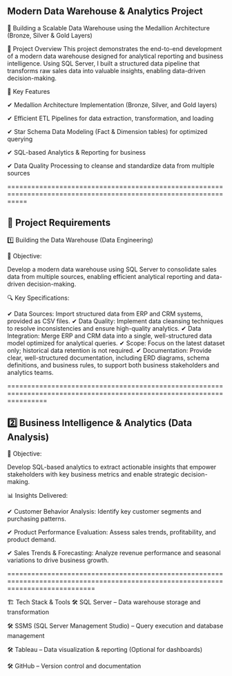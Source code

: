 Modern Data Warehouse & Analytics Project
------------------------------------------------------------------------------------------------------
🚀 Building a Scalable Data Warehouse using the Medallion Architecture (Bronze, Silver & Gold Layers)

📌 Project Overview
This project demonstrates the end-to-end development of a modern data warehouse designed for analytical reporting and business intelligence. Using SQL Server, I built a structured data pipeline that transforms raw sales data into valuable insights, enabling data-driven decision-making.


🔹 Key Features

✔ Medallion Architecture Implementation (Bronze, Silver, and Gold layers)

✔ Efficient ETL Pipelines for data extraction, transformation, and loading

✔ Star Schema Data Modeling (Fact & Dimension tables) for optimized querying

✔ SQL-based Analytics & Reporting for business 

✔ Data Quality Processing to cleanse and standardize data from multiple sources

=================================================================================================================


🚀 Project Requirements
---------------------------------------------------------------------------------------------------------------------
1️⃣ Building the Data Warehouse (Data Engineering)

📌 Objective:

Develop a modern data warehouse using SQL Server to consolidate sales data from multiple sources, enabling efficient analytical reporting and data-driven decision-making.

🔍 Key Specifications:

✔ Data Sources: Import structured data from ERP and CRM systems, provided as CSV files.
✔ Data Quality: Implement data cleansing techniques to resolve inconsistencies and ensure high-quality analytics.
✔ Data Integration: Merge ERP and CRM data into a single, well-structured data model optimized for analytical queries.
✔ Scope: Focus on the latest dataset only; historical data retention is not required.
✔ Documentation: Provide clear, well-structured documentation, including ERD diagrams, schema definitions, and business rules, to support both business stakeholders and analytics teams.

======================================================================================================================


2️⃣ Business Intelligence & Analytics (Data Analysis)
-------------------------------------------------------------------------------------------
📌 Objective:

Develop SQL-based analytics to extract actionable insights that empower stakeholders with key business metrics and enable strategic decision-making.

📊 Insights Delivered:

✔ Customer Behavior Analysis: Identify key customer segments and purchasing patterns.

✔ Product Performance Evaluation: Assess sales trends, profitability, and product demand.

✔ Sales Trends & Forecasting: Analyze revenue performance and seasonal variations to drive business growth.

==================================================================================================================================

🏗️ Tech Stack & Tools
🛠️ SQL Server – Data warehouse storage and transformation

🛠️ SSMS (SQL Server Management Studio) – Query execution and database management

🛠️ Tableau – Data visualization & reporting (Optional for dashboards)

🛠️ GitHub – Version control and documentation

